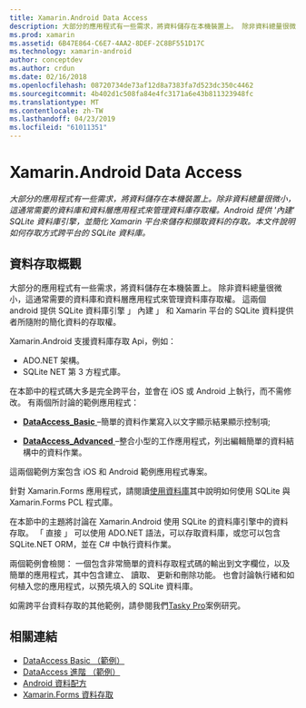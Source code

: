 ```yaml
---
title: Xamarin.Android Data Access
description: 大部分的應用程式有一些需求，將資料儲存在本機裝置上。 除非資料總量很微小，這通常需要的資料庫和資料層應用程式來管理資料庫存取權。  Android 提供 '內建' SQLite 資料庫引擎，並簡化 Xamarin 平台來儲存和擷取資料的存取。 本文件說明如何存取方式跨平台的 SQLite 資料庫。
ms.prod: xamarin
ms.assetid: 6B47E864-C6E7-4AA2-8DEF-2C8BF551D17C
ms.technology: xamarin-android
author: conceptdev
ms.author: crdun
ms.date: 02/16/2018
ms.openlocfilehash: 08720734de73af12d8a7383fa7d523dc350c4462
ms.sourcegitcommit: 4b402d1c508fa84e4fc3171a6e43b811323948fc
ms.translationtype: MT
ms.contentlocale: zh-TW
ms.lasthandoff: 04/23/2019
ms.locfileid: "61011351"
---
```

# <a name="xamarinandroid-data-access"></a>Xamarin.Android Data Access

_大部分的應用程式有一些需求，將資料儲存在本機裝置上。除非資料總量很微小，這通常需要的資料庫和資料層應用程式來管理資料庫存取權。Android 提供 '內建' SQLite 資料庫引擎，並簡化 Xamarin 平台來儲存和擷取資料的存取。本文件說明如何存取方式跨平台的 SQLite 資料庫。_

## <a name="data-access-overview"></a>資料存取概觀

大部分的應用程式有一些需求，將資料儲存在本機裝置上。 除非資料總量很微小，這通常需要的資料庫和資料層應用程式來管理資料庫存取權。 這兩個 android 提供 SQLite 資料庫引擎 」 內建 」 和 Xamarin 平台的 SQLite 資料提供者所隨附的簡化資料的存取權。

Xamarin.Android 支援資料庫存取 Api，例如：

- ADO.NET 架構。
- SQLite NET 第 3 方程式庫。

在本節中的程式碼大多是完全跨平台，並會在 iOS 或 Android 上執行，而不需修改。 有兩個所討論的範例應用程式：

- [**DataAccess_Basic** ](https://github.com/xamarin/mobile-samples/tree/master/DataAccess/Basic) &ndash;簡單的資料作業寫入以文字顯示結果顯示控制項;

- [**DataAccess_Advanced** ](https://github.com/xamarin/mobile-samples/tree/master/DataAccess/Advanced) &ndash;整合小型的工作應用程式，列出編輯簡單的資料結構中的資料作業。

這兩個範例方案包含 iOS 和 Android 範例應用程式專案。

針對 Xamarin.Forms 應用程式，請閱讀[使用資料庫](~/xamarin-forms/app-fundamentals/databases.md)其中說明如何使用 SQLite 與 Xamarin.Forms PCL 程式庫。

在本節中的主題將討論在 Xamarin.Android 使用 SQLite 的資料庫引擎中的資料存取。 「 直接 」 可以使用 ADO.NET 語法，可以存取資料庫，或您可以包含 SQLite.NET ORM，並在 C# 中執行資料作業。

兩個範例會檢閱： 一個包含非常簡單的資料存取程式碼的輸出到文字欄位，以及簡單的應用程式，其中包含建立、 讀取、 更新和刪除功能。 也會討論執行緒和如何植入您的應用程式，以預先填入的 SQLite 資料庫。

如需跨平台資料存取的其他範例，請參閱我們[Tasky Pro](~/cross-platform/app-fundamentals/building-cross-platform-applications/case-study-tasky.md)案例研究。


## <a name="related-links"></a>相關連結

- [DataAccess Basic （範例）](https://github.com/xamarin/mobile-samples/tree/master/DataAccess/Basic)
- [DataAccess 進階 （範例）](https://github.com/xamarin/mobile-samples/tree/master/DataAccess/Advanced)
- [Android 資料配方](https://github.com/xamarin/recipes/tree/master/Recipes/android/data)
- [Xamarin.Forms 資料存取](~/xamarin-forms/app-fundamentals/databases.md)
